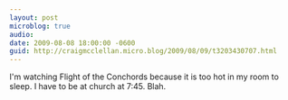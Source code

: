 ```yaml
---
layout: post
microblog: true
audio: 
date: 2009-08-08 18:00:00 -0600
guid: http://craigmcclellan.micro.blog/2009/08/09/t3203430707.html
---
```

I'm watching Flight of the Conchords because it is too hot in my room to sleep.  I have to be at church at 7:45.  Blah.
